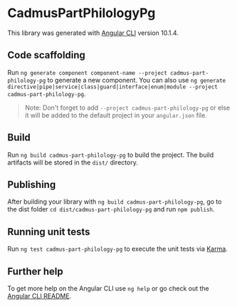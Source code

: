 # CadmusPartPhilologyPg

This library was generated with [Angular CLI](https://github.com/angular/angular-cli) version 10.1.4.

## Code scaffolding

Run `ng generate component component-name --project cadmus-part-philology-pg` to generate a new component. You can also use `ng generate directive|pipe|service|class|guard|interface|enum|module --project cadmus-part-philology-pg`.
> Note: Don't forget to add `--project cadmus-part-philology-pg` or else it will be added to the default project in your `angular.json` file. 

## Build

Run `ng build cadmus-part-philology-pg` to build the project. The build artifacts will be stored in the `dist/` directory.

## Publishing

After building your library with `ng build cadmus-part-philology-pg`, go to the dist folder `cd dist/cadmus-part-philology-pg` and run `npm publish`.

## Running unit tests

Run `ng test cadmus-part-philology-pg` to execute the unit tests via [Karma](https://karma-runner.github.io).

## Further help

To get more help on the Angular CLI use `ng help` or go check out the [Angular CLI README](https://github.com/angular/angular-cli/blob/master/README.md).

